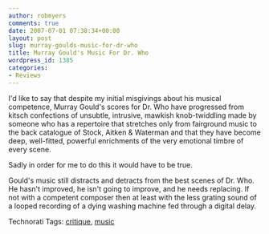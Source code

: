 ```yaml
---
author: robmyers
comments: true
date: 2007-07-01 07:38:34+00:00
layout: post
slug: murray-goulds-music-for-dr-who
title: Murray Gould's Music For Dr. Who
wordpress_id: 1385
categories:
- Reviews
---
```


I'd like to say that despite my initial misgivings about his musical competence, Murray Gould's scores for Dr. Who have progressed from kitsch confections of unsubtle, intrusive, mawkish knob-twiddling made by someone who has a repertoire that stretches only from fairground music to the back catalogue of Stock, Aitken & Waterman and that they have become deep, well-fitted, powerful enrichments of the very emotional timbre of every scene.  
  
Sadly in order for me to do this it would have to be true.  
  
Gould's music still distracts and detracts from the best scenes of Dr. Who. He hasn't improved, he isn't going to improve, and he needs replacing. If not with a competent composer then at least with the less grating sound of a looped recording of a dying washing machine fed through a digital delay.  
  


Technorati Tags: [critique](http://www.technorati.com/tag/critique), [music](http://www.technorati.com/tag/music)

  


